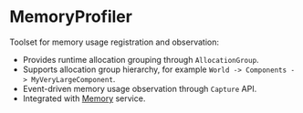 # MemoryProfiler

Toolset for memory usage registration and observation:

- Provides runtime allocation grouping through `AllocationGroup`.
- Supports allocation group hierarchy, for example `World -> Components -> MyVeryLargeComponent`.
- Event-driven memory usage observation through `Capture` API.
- Integrated with [Memory](../Memory/README.md) service.
